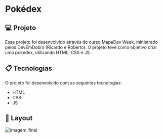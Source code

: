 # Pokédex

## 💻 Projeto

Esse projeto foi desenvolvido através do curso MapaDev Week, ministrado pelos DevEmDobro (Ricardo e Roberto). O projeto teve como objetivo criar uma pokedex, utilizando
HTML, CSS e JS.

## 📋 Tecnologias 

O projeto foi desenvolvido com as seguintes tecnologias:

- HTML
- CSS
- JS

## 🎨 Layout
![imagem_final](https://user-images.githubusercontent.com/93690908/159369882-fe46bf0b-8cc3-4a0f-9ad0-dc123d448e94.JPG)
